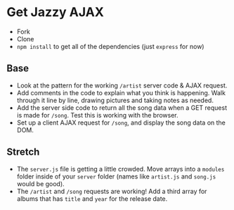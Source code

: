 # Get Jazzy AJAX

- Fork
- Clone
- `npm install` to get all of the dependencies (just `express` for now)

## Base

- Look at the pattern for the working `/artist` server code & AJAX request. 
- Add comments in the code to explain what you think is happening. Walk through it line by line, drawing pictures and taking notes as needed.
- Add the server side code to return all the song data when a GET request is made for `/song`. Test this is working with the browser.
- Set up a client AJAX request for `/song`, and display the song data on the DOM.


## Stretch

- The `server.js` file is getting a little crowded. Move arrays into a `modules` folder inside of your `server` folder (names like `artist.js` and `song.js` would be good).
- The `/artist` and `/song` requests are working! Add a third array for albums that has `title` and `year` for the release date.